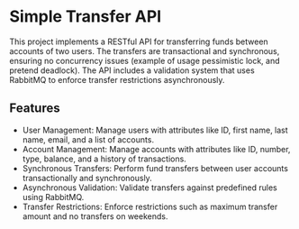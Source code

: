 # Simple Transfer API
This project implements a RESTful API for transferring funds between accounts of two users. The transfers are transactional and synchronous, ensuring no concurrency issues (example of usage pessimistic lock, and pretend deadlock). The API includes a validation system that uses RabbitMQ to enforce transfer restrictions asynchronously.

## Features

- User Management: Manage users with attributes like ID, first name, last name, email, and a list of accounts.
- Account Management: Manage accounts with attributes like ID, number, type, balance, and a history of transactions.
- Synchronous Transfers: Perform fund transfers between user accounts transactionally and synchronously.
- Asynchronous Validation: Validate transfers against predefined rules using RabbitMQ.
- Transfer Restrictions: Enforce restrictions such as maximum transfer amount and no transfers on weekends.
